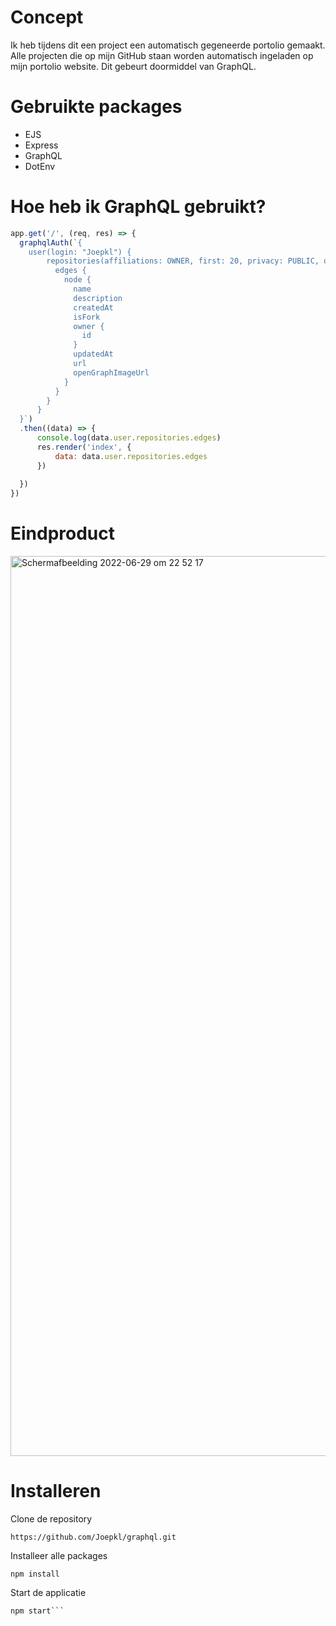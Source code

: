 # Concept

Ik heb tijdens dit een project een automatisch gegeneerde portolio gemaakt. Alle projecten die op mijn GitHub staan worden automatisch ingeladen op mijn portolio website. Dit gebeurt doormiddel van GraphQL.

# Gebruikte packages

* EJS
* Express
* GraphQL
* DotEnv

# Hoe heb ik GraphQL gebruikt?

```javascript
app.get('/', (req, res) => {
  graphqlAuth(`{
    user(login: "Joepkl") {
        repositories(affiliations: OWNER, first: 20, privacy: PUBLIC, orderBy: {field: UPDATED_AT, direction: DESC}) {
          edges {
            node {
              name
              description
              createdAt
              isFork
              owner {
                id
              }
              updatedAt
              url
              openGraphImageUrl
            }
          }
        }
      }
  }`)
  .then((data) => {
      console.log(data.user.repositories.edges)
      res.render('index', {
          data: data.user.repositories.edges
      })
      
  })
})
```

# Eindproduct

<img width="1440" alt="Schermafbeelding 2022-06-29 om 22 52 17" src="https://user-images.githubusercontent.com/74242736/176542596-db95eb1a-4bff-4b7d-bd94-0017e0c88ff9.png">

# Installeren


Clone de repository

```
https://github.com/Joepkl/graphql.git
```

Installeer alle packages

```
npm install
```

Start de applicatie

```
npm start```
